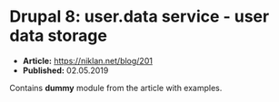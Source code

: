 # Drupal 8: user.data service - user data storage

  - **Article:** <https://niklan.net/blog/201>
  - **Published:** 02.05.2019

Contains **dummy** module from the article with examples.
